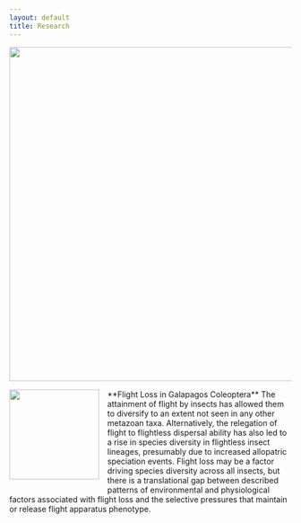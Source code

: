 ```yaml
---
layout: default
title: Research
---
```

<img style="float: left; margin: 0px 15px 15px 0px;" src="https://cloud.githubusercontent.com/assets/8633630/10418372/6035469c-700d-11e5-9309-d875f49efc7c.png" width="595" />
**Flight Loss in Galapagos Coleoptera**

<img style="float: left; margin: 0px 15px 15px 0px;" src="https://cloud.githubusercontent.com/assets/8633630/10418413/0c017026-700f-11e5-9c14-fd20ac56234b.jpg" width="160" />
The attainment of flight by insects has allowed them to diversify to an extent not seen in any other metazoan taxa. Alternatively, the relegation of flight to flightless dispersal ability has also led to a rise in species diversity in flightless insect lineages, presumably due to increased allopatric speciation events. Flight loss may be a factor driving species diversity across all insects, but there is a translational gap between described patterns of environmental and physiological factors associated with flight loss and the selective pressures that maintain or release flight apparatus phenotype.


